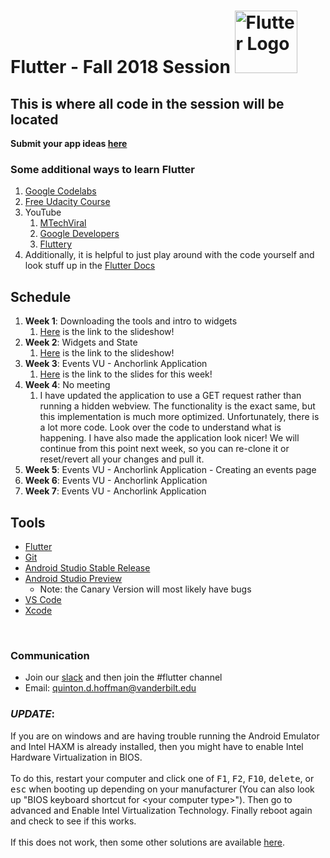 # Flutter - Fall 2018 Session <img src="https://cdn-images-1.medium.com/max/1200/1*5-aoK8IBmXve5whBQM90GA.png" alt="Flutter Logo" width="100"/>

## This is where all code in the session will be located


**Submit your app ideas [here](https://goo.gl/forms/mzWKkZCYkAulqWPf1)**

### Some additional ways to learn Flutter
1. [Google Codelabs](https://codelabs.developers.google.com/?cat=Flutter)
2. [Free Udacity Course](https://in.udacity.com/course/build-native-mobile-apps-with-flutter--ud905)
3. YouTube
   1. [MTechViral](https://www.youtube.com/channel/UCFTM1FGjZSkoSPDZgtbp7hA)
   2. [Google Developers](https://www.youtube.com/user/GoogleDevelopers)
   3. [Fluttery](https://www.youtube.com/channel/UCtWyVkPpb8An90SNDTNF0Pg)
4. Additionally, it is helpful to just play around with the code yourself and look stuff up in the [Flutter Docs](https://docs.flutter.io/)

## Schedule
1. **Week 1**: Downloading the tools and intro to widgets
   1. [Here][1] is the link to the slideshow!
2. **Week 2**: Widgets and State
   1. [Here](https://docs.google.com/presentation/d/1X69n9pYdgh9jn8edj46fuqyXIrpo6wYh2rVDzkNIENw/edit?usp=sharing) is the link to the slideshow!
3. **Week 3**: Events VU - Anchorlink Application
   1. [Here](https://docs.google.com/presentation/d/1hllCaEyMEdfHXxCWNfkx0vq0MuveA6rHJ3O9_G8NOEs/edit?usp=sharing) is the link to the slides for this week!
4. **Week 4**: No meeting
   1. I have updated the application to use a GET request rather than running a hidden webview. The functionality is the exact same, but this implementation is much more optimized. Unfortunately, there is a lot more code. Look over the code to understand what is happening. I have also made the application look nicer! We will continue from this point next week, so you can re-clone it or reset/revert all your changes and pull it.
5. **Week 5**: Events VU - Anchorlink Application - Creating an events page
6. **Week 6**: Events VU - Anchorlink Application
7. **Week 7**: Events VU - Anchorlink Application

## Tools
- [Flutter][2]
- [Git][3]
- [Android Studio Stable Release][4]
- [Android Studio Preview][5]
  - Note: the Canary Version will most likely have bugs
- [VS Code][6]
- [Xcode][7]

<br/>

### Communication
- Join our [slack][8] and then join the \#flutter channel
- Email: quinton.d.hoffman@vanderbilt.edu


### ***UPDATE***:
If you are on windows and are having trouble running the Android Emulator and Intel HAXM is already installed, then you might have to enable Intel Hardware Virtualization in BIOS.<br/><br/>To do this, restart your computer and click one of <kbd>F1</kbd>, <kbd>F2</kbd>, <kbd>F10</kbd>, <kbd>delete</kbd>, or <kbd>esc</kbd> when booting up depending on your manufacturer (You can also look up "BIOS keyboard shortcut for &lt;your computer type&gt;"). Then go to advanced and Enable Intel Virtualization Technology. Finally reboot again and check to see if this works.<br/><br/>If this does not work, then some other solutions are available [here](https://stackoverflow.com/questions/21635504/error-during-installing-haxm-vt-x-not-working).


[1]: https://docs.google.com/presentation/d/10JftVNRk1Z14yZdmTTqQgVasUAePC3NxB2vZPaCelL4/edit?usp=sharing "Session 1 slideshow"
[2]: https://flutter.io "Flutter"
[3]: https://git-scm.com/downloads "Git"
[4]: https://developer.android.com/studio/ "Android Studio"
[5]: https://developer.android.com/studio/preview/ "Android Studio Preview"
[6]: https://code.visualstudio.com/ "Visual Studio"
[7]: https://developer.apple.com/xcode/ "Xcode"
[8]: vandyapps.slack.com "VandyApps Slack"
